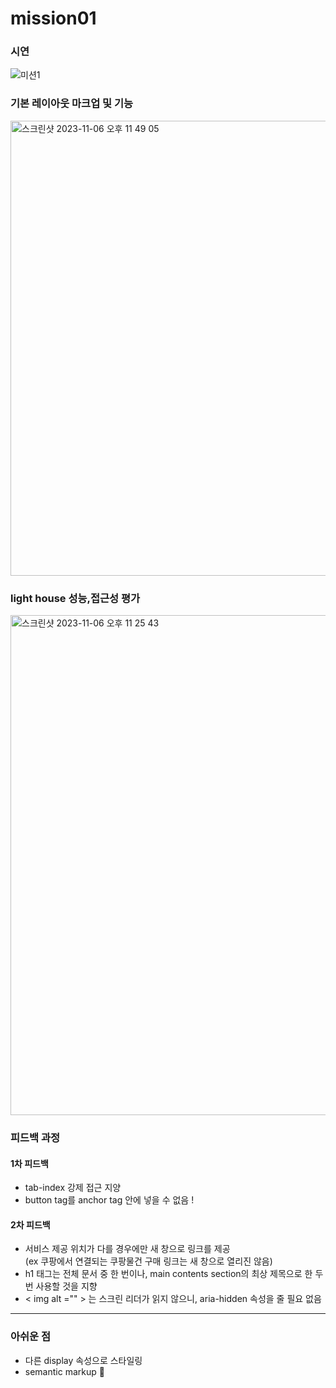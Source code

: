 # mission01

### 시연

![미션1](https://github.com/jio-ping/home-work/assets/134420660/fb805e2b-d64c-449c-b3f2-e4951c6d1489)

### 기본 레이아웃 마크업 및 기능

<img width="728" alt="스크린샷 2023-11-06 오후 11 49 05" src="https://github.com/jio-ping/home-work/assets/134420660/d6d112c6-f757-4c1d-8952-983f38818892">

### light house 성능,접근성 평가

<img width="800" alt="스크린샷 2023-11-06 오후 11 25 43" src="https://github.com/jio-ping/home-work/assets/134420660/91bfd4ee-3a4e-4fd5-89bd-4c41c6264216">

### 피드백 과정

#### 1차 피드백

- tab-index 강제 접근 지양
- button tag를 anchor tag 안에 넣을 수 없음 !

#### 2차 피드백

- 서비스 제공 위치가 다를 경우에만 새 창으로 링크를 제공 <br/>
  (ex 쿠팡에서 연결되는 쿠팡물건 구매 링크는 새 창으로 열리진 않음)
- h1 태그는 전체 문서 중 한 번이나, main contents section의 최상 제목으로 한 두번 사용할 것을 지향
- < img alt ="" > 는 스크린 리더가 읽지 않으니, aria-hidden 속성을 줄 필요 없음

<hr/>

### 아쉬운 점

- 다른 display 속성으로 스타일링
- semantic markup 🤯
